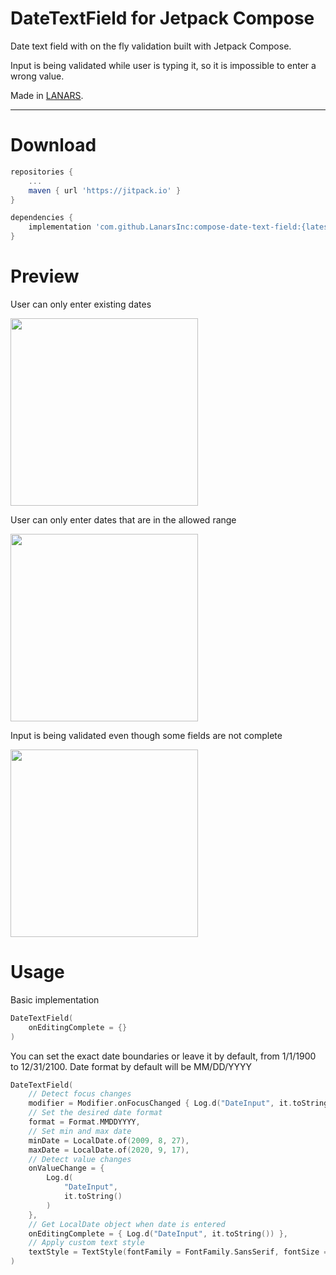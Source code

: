 # DateTextField for Jetpack Compose

Date text field with on the fly validation built with Jetpack Compose.
<p>
Input is being validated while user is typing it, so it is impossible to enter a wrong value.

Made in [LANARS](https://lanars.com/).

---

# Download
```groovy
repositories {
    ...
    maven { url 'https://jitpack.io' }
}
```
```groovy
dependencies {
    implementation 'com.github.LanarsInc:compose-date-text-field:{latest version}'
}
```

# Preview
User can only enter existing dates

<img src="https://raw.githubusercontent.com/LanarsInc/compose-date-text-field/develop/media/datetextfield-existing-dates.gif" width="300">
  
User can only enter dates that are in the allowed range
  
<img src="https://raw.githubusercontent.com/LanarsInc/compose-date-text-field/develop/media/datetextfield-values-in-range.gif" width="300">
  
Input is being validated even though some fields are not complete

<img src="https://raw.githubusercontent.com/LanarsInc/compose-date-text-field/develop/media/datetextfield-non-complete-fields.gif" width="300">

# Usage

Basic implementation
```kotlin
DateTextField(
    onEditingComplete = {}
)
```
You can set the exact date boundaries or leave it by default, from 1/1/1900 to 12/31/2100. Date format by default will be MM/DD/YYYY
```kotlin
DateTextField(
    // Detect focus changes
    modifier = Modifier.onFocusChanged { Log.d("DateInput", it.toString()) },
    // Set the desired date format
    format = Format.MMDDYYYY,
    // Set min and max date
    minDate = LocalDate.of(2009, 8, 27),
    maxDate = LocalDate.of(2020, 9, 17),
    // Detect value changes
    onValueChange = {
        Log.d(
            "DateInput",
            it.toString()
        )
    },
    // Get LocalDate object when date is entered
    onEditingComplete = { Log.d("DateInput", it.toString()) },
    // Apply custom text style
    textStyle = TextStyle(fontFamily = FontFamily.SansSerif, fontSize = 30.sp),
)
```
